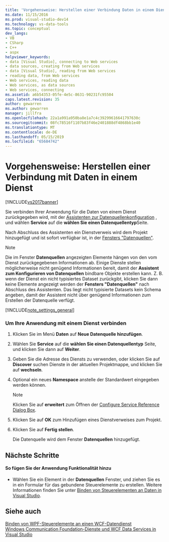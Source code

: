 ```yaml
---
title: 'Vorgehensweise: Herstellen einer Verbindung Daten in einem Dienst mit | Microsoft-Dokumentation'
ms.date: 11/15/2016
ms.prod: visual-studio-dev14
ms.technology: vs-data-tools
ms.topic: conceptual
dev_langs:
- VB
- CSharp
- C++
- aspx
helpviewer_keywords:
- data [Visual Studio], connecting to Web services
- data sources, creating from Web services
- data [Visual Studio], reading from Web services
- reading data, from Web services
- Web services, reading data
- Web services, as data sources
- Web services, connecting
ms.assetid: a6b54353-05fe-4e5c-8631-90231fc95504
caps.latest.revision: 35
author: gewarren
ms.author: gewarren
manager: jillfra
ms.openlocfilehash: 22a1a991a950ba8e1a7c4c39299616641797630c
ms.sourcegitcommit: 08fc78516f1107b83f46e2401888df4868bb1e40
ms.translationtype: MT
ms.contentlocale: de-DE
ms.lasthandoff: 05/15/2019
ms.locfileid: "65684742"
---
```

# <a name="how-to-connect-to-data-in-a-service"></a>Vorgehensweise: Herstellen einer Verbindung mit Daten in einem Dienst
[!INCLUDE[vs2017banner](../includes/vs2017banner.md)]

Sie verbinden Ihrer Anwendung für die Daten von einem Dienst zurückgegeben wird, mit der [Assistenten zur Datenquellenkonfiguration](https://msdn.microsoft.com/library/c4df7de5-5da0-4064-940c-761dd6d9e28f) , und wählen **Service** auf die **wählen Sie einen Datenquellentyp**Seite.  
  
 Nach Abschluss des Assistenten ein Dienstverweis wird dem Projekt hinzugefügt und ist sofort verfügbar ist, in der [Fensters "Datenquellen"](https://msdn.microsoft.com/library/0d20f699-cc95-45b3-8ecb-c7edf1f67992).  
  
> [!NOTE]
> Die im Fenster **Datenquellen** angezeigten Elemente hängen von den vom Dienst zurückgegebenen Informationen ab. Einige Dienste stellen möglicherweise nicht genügend Informationen bereit, damit der **Assistent zum Konfigurieren von Datenquellen** bindbare Objekte erstellen kann. Z. B. wenn der Dienst ein nicht typisiertes Dataset zurückgibt, klicken Sie dann keine Elemente angezeigt werden der **Fensters "Datenquellen"** nach Abschluss des Assistenten. Das liegt nicht typisierte Datasets kein Schema angeben, damit der Assistent nicht über genügend Informationen zum Erstellen der Datenquelle verfügt.  
  
 [!INCLUDE[note_settings_general](../includes/note-settings-general-md.md)]  
  
### <a name="to-connect-your-application-to-a-service"></a>Um Ihre Anwendung mit einem Dienst verbinden  
  
1. Klicken Sie im Menü **Daten** auf **Neue Datenquelle hinzufügen**.  
  
2. Wählen Sie **Service** auf die **wählen Sie einen Datenquellentyp** Seite, und klicken Sie dann auf **Weiter**.  
  
3. Geben Sie die Adresse des Diensts zu verwenden, oder klicken Sie auf **Discover** suchen Dienste in der aktuellen Projektmappe, und klicken Sie auf **wechseln**.  
  
4. Optional ein neues **Namespace** anstelle der Standardwert eingegeben werden können.  
  
    > [!NOTE]
    > Klicken Sie auf **erweitert** zum Öffnen der [Configure Service Reference Dialog Box](../data-tools/configure-service-reference-dialog-box.md).  
  
5. Klicken Sie auf **OK** zum Hinzufügen eines Dienstverweises zum Projekt.  
  
6. Klicken Sie auf **Fertig stellen**.  
  
     Die Datenquelle wird dem Fenster **Datenquellen** hinzugefügt.  
  
## <a name="next-steps"></a>Nächste Schritte  
  
#### <a name="to-add-functionality-to-your-application"></a>So fügen Sie der Anwendung Funktionalität hinzu  
  
- Wählen Sie ein Element in der **Datenquellen** Fenster, und ziehen Sie es in ein Formular für das gebundene Steuerelemente zu erstellen. Weitere Informationen finden Sie unter [Binden von Steuerelementen an Daten in Visual Studio](../data-tools/bind-controls-to-data-in-visual-studio.md).  
  
## <a name="see-also"></a>Siehe auch  
 [Binden von WPF-Steuerelemente an einen WCF-Datendienst](../data-tools/bind-wpf-controls-to-a-wcf-data-service.md)   
 [Windows Communication Foundation-Dienste und WCF Data Services in Visual Studio](../data-tools/windows-communication-foundation-services-and-wcf-data-services-in-visual-studio.md)
